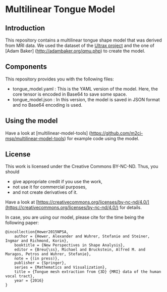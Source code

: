 # Multilinear Tongue Model

## Introduction

This repository contains a multilinear tongue shape model that was derived from MRI data.
We used the dataset of the [Ultrax project](http://www.ultrax-speech.org/) and the one of [Adam Baker] (http://adambaker.org/qmu.php) to create the model.

## Components

This repository provides you with the following files:

- tongue_model.yaml : This is the YAML version of the model. Here, the core tensor is encoded in Base64 to save some space.
- tongue_model.json : In this version, the model is saved in JSON format and no Base64 encoding is used.

## Using the model

Have a look at [multilinear-model-tools] (https://github.com/m2ci-msp/multilinear-model-tools) for example code using the model.

## License

This work is licensed under the Creative Commons BY-NC-ND.
Thus, you should

- give appropriate credit if you use the work,
- not use it for commercial purposes,
- and not create derivatives of it.

Have a look at [https://creativecommons.org/licenses/by-nc-nd/4.0/](https://creativecommons.org/licenses/by-nc-nd/4.0/) for details.

In case, you are using our model, please cite for the time being the following paper:

    @incollection{Hewer2015NPSA,
        author = {Hewer, Alexander and Wuhrer, Stefanie and Steiner, Ingmar and Richmond, Korin},
        booktitle = {New Perspectives in Shape Analysis},
        editor = {Breu{\ss}, Michael and Bruckstein, Alfred M. and Maragos, Petros and Wuhrer, Stefanie},
        note = {(in press)},
        publisher = {Springer},
        series = {Mathematics and Visualization},
        title = {Tongue mesh extraction from {3D} {MRI} data of the human vocal tract},
        year = {2016}
    }
